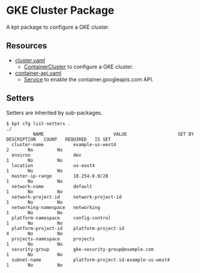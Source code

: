 # GKE Cluster Package

A kpt package to configure a GKE cluster.

## Resources

- [cluster.yaml](/catalog/gke/cluster/cluster.yaml)
  - [ContainerCluster](https://cloud.google.com/config-connector/docs/reference/resource-docs/container/containercluster) to configure a GKE cluster.
- [container-api.yaml](/catalog/gke/cluster/container-api.yaml)
  - [Service](https://cloud.google.com/config-connector/docs/reference/resource-docs/serviceusage/service) to enable the container.googleapis.com API.

## Setters

Setters are inherited by sub-packages.

```
$ kpt cfg list-setters .
./
          NAME                          VALUE                   SET BY   DESCRIPTION   COUNT   REQUIRED   IS SET
  cluster-name           example-us-west4                                              2       No         No
  environ                dev                                                           1       No         No
  location               us-east4                                                      1       No         No
  master-ip-range        10.254.0.0/28                                                 1       No         No
  network-name           default                                                       1       No         No
  network-project-id     network-project-id                                            1       No         No
  networking-namespace   networking                                                    1       No         No
  platform-namespace     config-control                                                1       No         No
  platform-project-id    platform-project-id                                           4       No         No
  projects-namespace     projects                                                      1       No         No
  security-group         gke-security-group@example.com                                1       No         No
  subnet-name            platform-project-id-example-us-west4                          1       No         No
```
